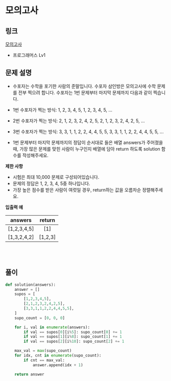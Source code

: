 # 모의고사

## 링크

[모의고사](https://programmers.co.kr/learn/courses/30/lessons/42840)

- 프로그래머스 Lv1

## 문제 설명

- 수포자는 수학을 포기한 사람의 준말입니다. 수포자 삼인방은 모의고사에 수학 문제를 전부 찍으려 합니다. 수포자는 1번 문제부터 마지막 문제까지 다음과 같이 찍습니다.

- 1번 수포자가 찍는 방식: 1, 2, 3, 4, 5, 1, 2, 3, 4, 5, ...

- 2번 수포자가 찍는 방식: 2, 1, 2, 3, 2, 4, 2, 5, 2, 1, 2, 3, 2, 4, 2, 5, ...

- 3번 수포자가 찍는 방식: 3, 3, 1, 1, 2, 2, 4, 4, 5, 5, 3, 3, 1, 1, 2, 2, 4, 4, 5, 5, ...

- 1번 문제부터 마지막 문제까지의 정답이 순서대로 들은 배열 answers가 주어졌을 때, 가장 많은 문제를 맞힌 사람이 누구인지 배열에 담아 return 하도록 solution 함수를 작성해주세요.

**제한 사항**

- 시험은 최대 10,000 문제로 구성되어있습니다.
- 문제의 정답은 1, 2, 3, 4, 5중 하나입니다.
- 가장 높은 점수를 받은 사람이 여럿일 경우, return하는 값을 오름차순 정렬해주세요.

**입출력 예**

|    answers    |  return   |
| :-----------: | :-------: |
| \[1,2,3,4,5\] |   \[1\]   |
| \[1,3,2,4,2\] | \[1,2,3\] |

<br></br>

## 풀이

```python
def solution(answers):
    answer = []
    supos = [
        [1,2,3,4,5],
        [2,1,2,3,2,4,2,5],
        [3,3,1,1,2,2,4,4,5,5],
    ]
    supo_count = [0, 0, 0]

    for i, val in enumerate(answers):
        if val == supos[0][i%5]: supo_count[0] += 1
        if val == supos[1][i%8]: supo_count[1] += 1
        if val == supos[2][i%10]: supo_count[2] += 1

    max_val = max(supo_count)
    for idx, cnt in enumerate(supo_count):
        if cnt == max_val:
            answer.append(idx + 1)

    return answer
```
